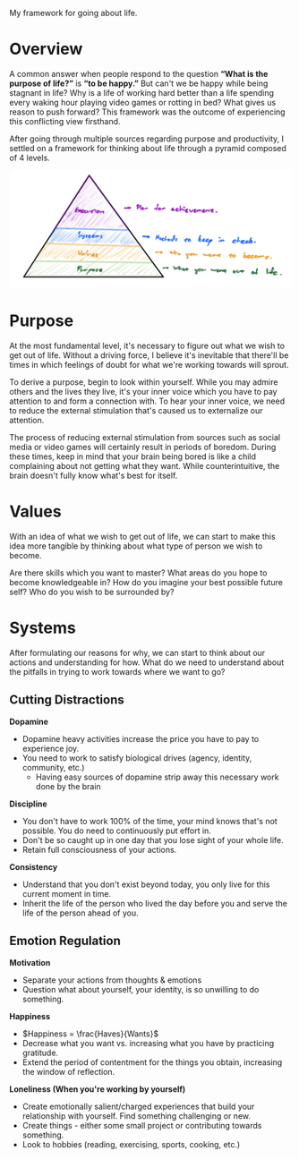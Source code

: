 My framework for going about life. 

# Overview
A common answer when people respond to the question **“What is the purpose of life?”** is **“to be happy.”** But can't we be happy while being stagnant in life? Why is a life of working hard better than a life spending every waking hour playing video games or rotting in bed? What gives us reason to push forward? This framework was the outcome of experiencing this conflicting view firsthand.

After going through multiple sources regarding purpose and productivity, I settled on a framework for thinking about life through a pyramid composed of 4 levels. 

![Pyramid of Life](pyramid-of-life.png)

# Purpose
At the most fundamental level, it's necessary to figure out what we wish to get out of life. Without a driving force, I believe it's inevitable that there'll be times in which feelings of doubt for what we're working towards will sprout.

To derive a purpose, begin to look within yourself. While you may admire others and the lives they live, it's your inner voice which you have to pay attention to and form a connection with. To hear your inner voice, we need to reduce the external stimulation that's caused us to externalize our attention. 

The process of reducing external stimulation from sources such as social media or video games will certainly result in periods of boredom. During these times, keep in mind that your brain being bored is like a child complaining about not getting what they want. While counterintuitive, the brain doesn't fully know what's best for itself. 

# Values
With an idea of what we wish to get out of life, we can start to make this idea more tangible by thinking about what type of person we wish to become. 

Are there skills which you want to master?
What areas do you hope to become knowledgeable in?
How do you imagine your best possible future self?
Who do you wish to be surrounded by?

# Systems
After formulating our reasons for why, we can start to think about our actions and understanding for how. What do we need to understand about the pitfalls in trying to work towards where we want to go?

## Cutting Distractions
**Dopamine**
- Dopamine heavy activities increase the price you have to pay to experience joy.
- You need to work to satisfy biological drives (agency, identity, community, etc.)
	- Having easy sources of dopamine strip away this necessary work done by the brain

**Discipline**
- You don't have to work 100% of the time, your mind knows that's not possible. You do need to continuously put effort in.
- Don't be so caught up in one day that you lose sight of your whole life.
- Retain full consciousness of your actions.

**Consistency**
- Understand that you don't exist beyond today, you only live for this current moment in time.
- Inherit the life of the person who lived the day before you and serve the life of the person ahead of you.

## Emotion Regulation
**Motivation**
- Separate your actions from thoughts & emotions
- Question what about yourself, your identity, is so unwilling to do something.

**Happiness**
- $Happiness = \frac{Haves}{Wants}$
- Decrease what you want vs. increasing what you have by practicing gratitude.
- Extend the period of contentment for the things you obtain, increasing the window of reflection.

**Loneliness (When you're working by yourself)**
- Create emotionally salient/charged experiences that build your relationship with yourself. Find something challenging or new.
- Create things - either some small project or contributing towards something.
- Look to hobbies (reading, exercising, sports, cooking, etc.)





